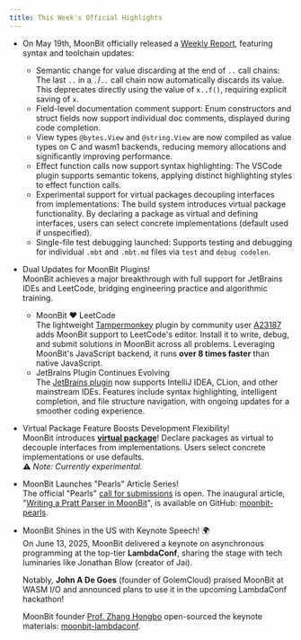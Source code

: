 ```yaml
---
title: This Week's Official Highlights
---
```


- On May 19th, MoonBit officially released a [Weekly Report](https://mp.weixin.qq.com/s/KQBsPOajuHErFFawZvHKuQ), featuring syntax and toolchain updates:
  - Semantic change for value discarding at the end of `..` call chains: The last `..` in a `.`/`..` call chain now automatically discards its value. This deprecates directly using the value of `x..f()`, requiring explicit saving of `x`.
  - Field-level documentation comment support: Enum constructors and struct fields now support individual doc comments, displayed during code completion.
  - View types `@bytes.View` and `@string.View` are now compiled as value types on C and wasm1 backends, reducing memory allocations and significantly improving performance.
  - Effect function calls now support syntax highlighting: The VSCode plugin supports semantic tokens, applying distinct highlighting styles to effect function calls.
  - Experimental support for virtual packages decoupling interfaces from implementations: The build system introduces virtual package functionality. By declaring a package as virtual and defining interfaces, users can select concrete implementations (default used if unspecified).
  - Single-file test debugging launched: Supports testing and debugging for individual `.mbt` and `.mbt.md` files via `test` and `debug codelen`.

- Dual Updates for MoonBit Plugins!  
  MoonBit achieves a major breakthrough with full support for JetBrains IDEs and LeetCode, bridging engineering practice and algorithmic training.
  - MoonBit ❤ LeetCode  
    The lightweight [Tampermonkey](https://github.com/A-23187/moonbit-leetcode) plugin by community user [A23187](https://github.com/A-23187) adds MoonBit support to LeetCode's editor. Install it to write, debug, and submit solutions in MoonBit across all problems. Leveraging MoonBit's JavaScript backend, it runs **over 8 times faster** than native JavaScript.
  - JetBrains Plugin Continues Evolving  
    The [JetBrains plugin](https://github.com/moonbitlang/Intellij-Moonbit) now supports IntelliJ IDEA, CLion, and other mainstream IDEs. Features include syntax highlighting, intelligent completion, and file structure navigation, with ongoing updates for a smoother coding experience.

- Virtual Package Feature Boosts Development Flexibility!  
  MoonBit introduces **[virtual package](https://www.moonbitlang.cn/blog/virtual-package)**! Declare packages as virtual to decouple interfaces from implementations. Users select concrete implementations or use defaults.  
  ⚠️ *Note: Currently experimental.*

- MoonBit Launches "Pearls" Article Series!  
  The official "Pearls" [call for submissions](https://mp.weixin.qq.com/s/pN4YI5rGQcWknxfLr0JnNw) is open. The inaugural article, "[Writing a Pratt Parser in MoonBit](https://mp.weixin.qq.com/s/bTxEQxIb42zATGibi1cPIg)", is available on GitHub: [moonbit-pearls](https://github.com/moonbitlang/moonbit-pearls).

- MoonBit Shines in the US with Keynote Speech! 🌍  
  On June 13, 2025, MoonBit delivered a keynote on asynchronous programming at the top-tier **LambdaConf**, sharing the stage with tech luminaries like Jonathan Blow (creator of Jai).  

  Notably, **John A De Goes** (founder of GolemCloud) praised MoonBit at WASM I/O and announced plans to use it in the upcoming LambdaConf hackathon!  

  MoonBit founder [Prof. Zhang Hongbo](https://github.com/bobzhang) open-sourced the keynote materials: [moonbit-lambdaconf](https://github.com/bobzhang/moonbit-lambdaconf).
